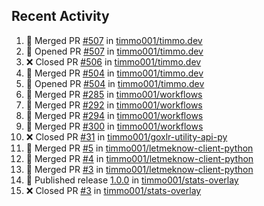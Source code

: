 ## Recent Activity

<!--START_SECTION:activity-->
1. 🎉 Merged PR [#507](https://github.com/timmo001/timmo.dev/pull/507) in [timmo001/timmo.dev](https://github.com/timmo001/timmo.dev)
2. 💪 Opened PR [#507](https://github.com/timmo001/timmo.dev/pull/507) in [timmo001/timmo.dev](https://github.com/timmo001/timmo.dev)
3. ❌ Closed PR [#506](https://github.com/timmo001/timmo.dev/pull/506) in [timmo001/timmo.dev](https://github.com/timmo001/timmo.dev)
4. 🎉 Merged PR [#504](https://github.com/timmo001/timmo.dev/pull/504) in [timmo001/timmo.dev](https://github.com/timmo001/timmo.dev)
5. 💪 Opened PR [#504](https://github.com/timmo001/timmo.dev/pull/504) in [timmo001/timmo.dev](https://github.com/timmo001/timmo.dev)
6. 🎉 Merged PR [#285](https://github.com/timmo001/workflows/pull/285) in [timmo001/workflows](https://github.com/timmo001/workflows)
7. 🎉 Merged PR [#292](https://github.com/timmo001/workflows/pull/292) in [timmo001/workflows](https://github.com/timmo001/workflows)
8. 🎉 Merged PR [#294](https://github.com/timmo001/workflows/pull/294) in [timmo001/workflows](https://github.com/timmo001/workflows)
9. 🎉 Merged PR [#300](https://github.com/timmo001/workflows/pull/300) in [timmo001/workflows](https://github.com/timmo001/workflows)
10. ❌ Closed PR [#31](https://github.com/timmo001/goxlr-utility-api-py/pull/31) in [timmo001/goxlr-utility-api-py](https://github.com/timmo001/goxlr-utility-api-py)
11. 🎉 Merged PR [#5](https://github.com/timmo001/letmeknow-client-python/pull/5) in [timmo001/letmeknow-client-python](https://github.com/timmo001/letmeknow-client-python)
12. 🎉 Merged PR [#4](https://github.com/timmo001/letmeknow-client-python/pull/4) in [timmo001/letmeknow-client-python](https://github.com/timmo001/letmeknow-client-python)
13. 🎉 Merged PR [#3](https://github.com/timmo001/letmeknow-client-python/pull/3) in [timmo001/letmeknow-client-python](https://github.com/timmo001/letmeknow-client-python)
14. 🚀 Published release [1.0.0](https://github.com/1.0.0) in [timmo001/stats-overlay](https://github.com/timmo001/stats-overlay)
15. ❌ Closed PR [#3](https://github.com/timmo001/stats-overlay/pull/3) in [timmo001/stats-overlay](https://github.com/timmo001/stats-overlay)
<!--END_SECTION:activity-->
